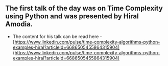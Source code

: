 
## The first talk of the day was on Time Complexity using Python and was presented by Hiral Amodia. 

- The content for his talk can be read here - [https://www.linkedin.com/pulse/time-complexity-algorithms-python-examples-hiral?articleId=6686505455864315904](https://www.linkedin.com/pulse/time-complexity-algorithms-python-examples-hiral?articleId=6686505455864315904)
